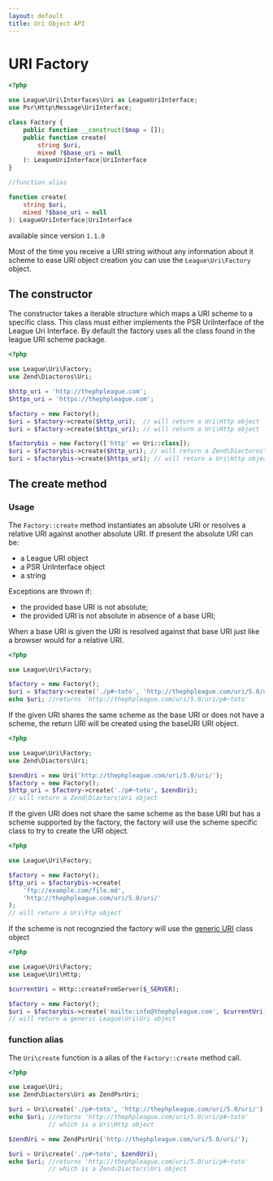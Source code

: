 ```yaml
---
layout: default
title: Uri Object API
---
```


URI Factory
=======

~~~php
<?php

use League\Uri\Interfaces\Uri as LeagueUriInterface;
use Psr\Http\Message\UriInterface;

class Factory {
    public function __construct($map = []);
    public function create(
    	string $uri,
    	mixed ?$base_uri = null
    ): LeagueUriInterface|UriInterface
}

//function alias

function create(
	string $uri,
	mixed ?$base_uri = null
): LeagueUriInterface|UriInterface
~~~

<p class="message-notice">available since version <code>1.1.0</code></p>

Most of the time you receive a URI string without any information about it scheme to ease URI object creation you can use the `League\Uri\Factory` object.

## The constructor

The constructor takes a iterable structure which maps a URI scheme to a specific class. This class must either implements the PSR UriInterface of the League Uri Interface. By default the factory uses all the class found in the league URI scheme package.

~~~php
<?php

use League\Uri\Factory;
use Zend\Diactoros\Uri;

$http_uri = 'http://thephpleague.com';
$https_uri = 'https://thephpleague.com';

$factory = new Factory();
$uri = $factory->create($http_uri);  // will return a Uri\Http object
$uri = $factory->create($https_uri); // will return a Uri\Http object

$factorybis = new Factory(['http' => Uri::class]);
$uri = $factorybis->create($http_uri); // will return a Zend\Diactoros\Uri object
$uri = $factorybis->create($https_uri); // will return a Uri\Http object
~~~

## The create method

### Usage

The `Factory::create` method instantiates an absolute URI or resolves a relative URI against another absolute URI. If present the absolute URI can be:

- a League URI object
- a PSR UriInterface object
- a string

Exceptions are thrown if:

- the provided base URI is not absolute;
- the provided URI is not absolute in absence of a base URI;

When a base URI is given the URI is resolved against that base URI just like a browser would for a relative URI.

~~~php
<?php

use League\Uri\Factory;

$factory = new Factory();
$uri = $factory->create('./p#~toto', 'http://thephpleague.com/uri/5.0/uri/');
echo $uri; //returns 'http://thephpleague.com/uri/5.0/uri/p#~toto'
~~~

If the given URI shares the same scheme as the base URI or does not have a scheme, the return URI will be created using the baseURI URI object.

~~~php
<?php

use League\Uri\Factory;
use Zend\Diactors\Uri;

$zendUri = new Uri('http://thephpleague.com/uri/5.0/uri/');
$factory = new Factory();
$http_uri = $factory->create('./p#~toto', $zendUri);
// will return a Zend\Diactors\Uri object
~~~

If the given URI does not share the same scheme as the base URI but has a scheme supported by the factory, the factory will use the scheme specific class to try to create the URI object.

~~~php
<?php

use League\Uri\Factory;

$factory = new Factory();
$ftp_uri = $factorybis->create(
    'ftp://example.com/file.md',
    'http://thephpleague.com/uri/5.0/uri/'
);
// will return a Uri\Ftp object
~~~

If the scheme is not recognzied the factory will use the [generic URI](/5.0/uri/schemes/uri/) class object

~~~php
<?php

use League\Uri\Factory;
use League\Uri\Http;

$currentUri = Http::createFromServer($_SERVER);

$factory = new Factory();
$uri = $factorybis->create('mailto:info@thephpleague.com', $currentUri);
// will return a generic League\Uri\Uri object
~~~

### function alias

The `Uri\create` function is a alias of the `Factory::create` method call.

~~~php
<?php

use League\Uri;
use Zend\Diactors\Uri as ZendPsrUri;

$uri = Uri\create('./p#~toto', 'http://thephpleague.com/uri/5.0/uri/');
echo $uri; //returns 'http://thephpleague.com/uri/5.0/uri/p#~toto'
		   // which is a Uri\Http object

$zendUri = new ZendPsrUri('http://thephpleague.com/uri/5.0/uri/');

$uri = Uri\create('./p#~toto', $zendUri);
echo $uri; //returns 'http://thephpleague.com/uri/5.0/uri/p#~toto'
		   // which is a Zend\Diactors\Uri object
~~~